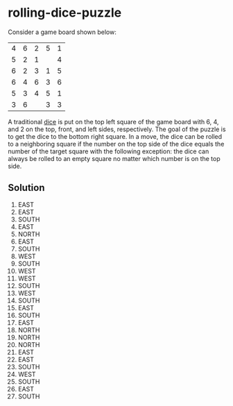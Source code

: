# rolling-dice-puzzle

Consider a game board shown below:

<table>
    <tbody>
        <tr>
            <td>4</td>
            <td>6</td>
            <td>2</td>
            <td>5</td>
            <td>1</td>
        </tr>
        <tr>
            <td>5</td>
            <td>2</td>
            <td>1</td>
            <td></td>
            <td>4</td>
        </tr>
        <tr>
            <td>6</td>
            <td>2</td>
            <td>3</td>
            <td>1</td>
            <td>5</td>
        </tr>
        <tr>
            <td>6</td>
            <td>4</td>
            <td>6</td>
            <td>3</td>
            <td>6</td>
        </tr>
        <tr>
            <td>5</td>
            <td>3</td>
            <td>4</td>
            <td>5</td>
            <td>1</td>
        </tr>
        <tr>
            <td>3</td>
            <td>6</td>
            <td></td>
            <td>3</td>
            <td>3</td>
        </tr>
    </tbody>
</table>

A traditional [dice](https://en.wikipedia.org/wiki/Dice) is put on the top left
square of the game board with 6, 4, and 2 on the top, front, and left sides,
respectively. The goal of the puzzle is  to get the dice to the bottom right
square. In a move, the dice can be rolled to a neighboring square if the number
on the top side of the dice equals the number of the target square with the
following exception: the dice can  always be rolled to an empty square no matter
which number is on the top side.

## Solution

1. EAST
1. EAST
1. SOUTH
1. EAST
1. NORTH
1. EAST
1. SOUTH
1. WEST
1. SOUTH
1. WEST
1. WEST
1. SOUTH
1. WEST
1. SOUTH
1. EAST
1. SOUTH
1. EAST
1. NORTH
1. NORTH
1. NORTH
1. EAST
1. EAST
1. SOUTH
1. WEST
1. SOUTH
1. EAST
1. SOUTH
